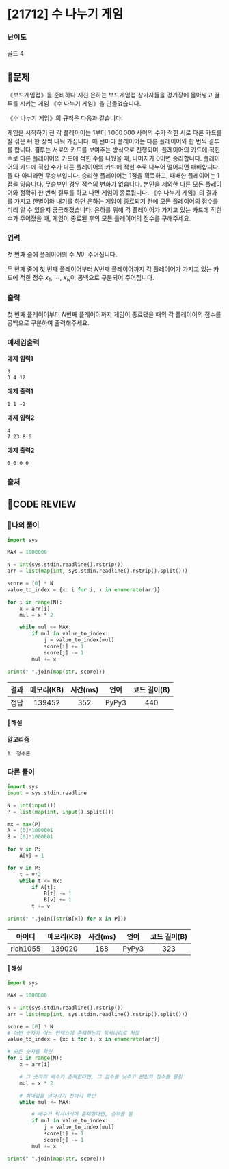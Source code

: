 # [21712] 수 나누기 게임

### **난이도**
골드 4
## **📝문제**
《보드게임컵》을 준비하다 지친 은하는 보드게임컵 참가자들을 경기장에 몰아넣고 결투를 시키는 게임 《수 나누기 게임》을 만들었습니다.

《수 나누기 게임》의 규칙은 다음과 같습니다.

게임을 시작하기 전 각 플레이어는 
$1$부터 
$1\,000\,000$ 사이의 수가 적힌 서로 다른 카드를 잘 섞은 뒤 한 장씩 나눠 가집니다.
매 턴마다 플레이어는 다른 플레이어와 한 번씩 결투를 합니다.
결투는 서로의 카드를 보여주는 방식으로 진행되며, 플레이어의 카드에 적힌 수로 다른 플레이어의 카드에 적힌 수를 나눴을 때, 나머지가 
$0$이면 승리합니다. 플레이어의 카드에 적힌 수가 다른 플레이어의 카드에 적힌 수로 나누어 떨어지면 패배합니다. 둘 다 아니라면 무승부입니다.
승리한 플레이어는 
$1$점을 획득하고, 패배한 플레이어는 
$1$점을 잃습니다. 무승부인 경우 점수의 변화가 없습니다.
본인을 제외한 다른 모든 플레이어와 정확히 한 번씩 결투를 하고 나면 게임이 종료됩니다.
《수 나누기 게임》의 결과를 가지고 한별이와 내기를 하던 은하는 게임이 종료되기 전에 모든 플레이어의 점수를 미리 알 수 있을지 궁금해졌습니다. 은하를 위해 각 플레이어가 가지고 있는 카드에 적힌 수가 주어졌을 때, 게임이 종료된 후의 모든 플레이어의 점수를 구해주세요.
### **입력**
첫 번째 줄에 플레이어의 수 
$N$이 주어집니다.

두 번째 줄에 첫 번째 플레이어부터 
$N$번째 플레이어까지 각 플레이어가 가지고 있는 카드에 적힌 정수 
$x_{1}$, 
$\cdots$, 
$x_{N}$이 공백으로 구분되어 주어집니다.
### **출력**
첫 번째 플레이어부터 
$N$번째 플레이어까지 게임이 종료됐을 때의 각 플레이어의 점수를 공백으로 구분하여 출력해주세요.
### **예제입출력**

**예제 입력1**

```
3
3 4 12
```

**예제 출력1**

```
1 1 -2
```

**예제 입력2**

```
4
7 23 8 6
```

**예제 출력2**

```
0 0 0 0
```

### **출처**

## **🧐CODE REVIEW**

### **🧾나의 풀이**

```python
import sys

MAX = 1000000

N = int(sys.stdin.readline().rstrip())
arr = list(map(int, sys.stdin.readline().rstrip().split()))

score = [0] * N
value_to_index = {x: i for i, x in enumerate(arr)}

for i in range(N):
    x = arr[i]
    mul = x * 2

    while mul <= MAX:
        if mul in value_to_index:
            j = value_to_index[mul]
            score[i] += 1
            score[j] -= 1
        mul += x

print(" ".join(map(str, score)))
```

결과	| 메모리(KB) |	시간(ms) |	언어 |	코드 길이(B)
:----:|:-----:|:-----:|:-----:|:--------:
정답|139452|352|PyPy3|440
#### **📝해설**

**알고리즘**
```
1. 정수론
```

### **다른 풀이**

```python
import sys
input = sys.stdin.readline

N = int(input())
P = list(map(int, input().split()))

mx = max(P)
A = [0]*1000001
B = [0]*1000001

for v in P:
    A[v] = 1

for v in P:
    t = v*2
    while t <= mx:
        if A[t]:
            B[t] -= 1
            B[v] += 1
        t += v

print(" ".join([str(B[x]) for x in P]))
```

아이디 | 메모리(KB) |	시간(ms) |	언어 |	코드 길이(B) 
:-----:|:-----:|:-----:|:----:|:--------:
rich1055|139020|188|PyPy3|323
#### **📝해설**

```python
import sys

MAX = 1000000

N = int(sys.stdin.readline().rstrip())
arr = list(map(int, sys.stdin.readline().rstrip().split()))

score = [0] * N
# 어떤 숫자가 어느 인덱스에 존재하는지 딕셔너리로 저장
value_to_index = {x: i for i, x in enumerate(arr)}

# 모든 숫자를 확인
for i in range(N):
    x = arr[i]

    # 그 숫자의 배수가 존재한다면, 그 점수를 낮추고 본인의 점수를 올림
    mul = x * 2

    # 최대값을 넘어가기 전까지 확인
    while mul <= MAX:

        # 배수가 딕셔너리에 존재한다면, 승부를 봄
        if mul in value_to_index:
            j = value_to_index[mul]
            score[i] += 1
            score[j] -= 1
        mul += x

print(" ".join(map(str, score)))
```